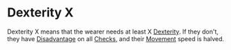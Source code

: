 # Dexterity X
Dexterity X means that the wearer needs at least X [Dexterity](../../../../Player%20Characters/Chosen%20Statistics/Dexterity.md). If they don't, they have [Disadvantage](../../../../../Game%20Procedures/Dice%20Rolls/Disadvantage.md) on all [Checks](../../../../../Game%20Procedures/Check.md), and their [Movement](../../../../../Game%20Procedures/Movement.md) speed is halved.